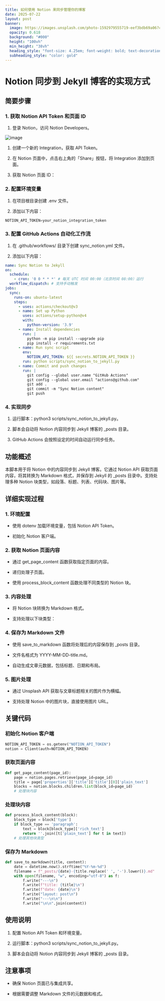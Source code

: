 ```yaml
---
title: 如何使用 Notion 来同步管理你的博客
date: 2025-07-22
layout: post
banner:
  image: https://images.unsplash.com/photo-1592979555719-eef3bdb69a06?crop=entropy&cs=tinysrgb&fit=max&fm=jpg&ixid=M3w2OTIwMzJ8MHwxfHJhbmRvbXx8fHx8fHx8fDE3NTMxNDk0Njl8&ixlib=rb-4.1.0&q=80&w=1080
  opacity: 0.618
  background: "#000"
  height: "100vh"
  min_height: "38vh"
  heading_style: "font-size: 4.25em; font-weight: bold; text-decoration: underline"
  subheading_style: "color: gold"
---
```


# Notion 同步到 Jekyll 博客的实现方式

## 简要步骤

### 1. 获取 Notion API Token 和页面 ID

1. 登录 Notion，访问 Notion Developers。

![image](https://prod-files-secure.s3.us-west-2.amazonaws.com/a7a0cc5a-89b9-4cda-8686-1fba0ca52f40/d19c1afe-dea5-4312-9333-786b0ba83054/image.png?X-Amz-Algorithm=AWS4-HMAC-SHA256&X-Amz-Content-Sha256=UNSIGNED-PAYLOAD&X-Amz-Credential=ASIAZI2LB466VLOI3PE2%2F20250722%2Fus-west-2%2Fs3%2Faws4_request&X-Amz-Date=20250722T015748Z&X-Amz-Expires=3600&X-Amz-Security-Token=IQoJb3JpZ2luX2VjEMn%2F%2F%2F%2F%2F%2F%2F%2F%2F%2FwEaCXVzLXdlc3QtMiJHMEUCIQDh%2BAoflB%2BE8d6Ekecaj94kuDrzQZbRd0BO3Gu7h6dmZwIgMUPzcyLUu37tR0w3QOdkcVEro9RfglzklsMUYU%2FJdTQqiAQI4v%2F%2F%2F%2F%2F%2F%2F%2F%2F%2FARAAGgw2Mzc0MjMxODM4MDUiDKNZ19j9%2BlnjX8K42yrcA5cS0PyQ0W7qtZTZhLmKwASbM8%2FELgAAdnRQBABMLt3fluKcW86zHFyinsP4g9F9amt3LpDoESjUkC3Ac0Ra0CVB8VTP%2FSwjmRgeHVfxDTJjW8qFlMOqNnngRD5Y%2B7xG0l3ueFHfR69ztYM9hZmrvZyTUYh%2B1N3L7CRYqZgz4WVcACl8E3yMyvILGNG2vpmyR4fqq5SQ8IoJi0%2Fxg8WgPa6Glt0aj6oXNF4Aq1dIUUkrhm2qllOnHYHUFqePoVa3uMFC4vbTJViYmdG7vAOdEXxwyYKNofbD%2FMM686LgUdA9dgpt6cpHDEnaQCx6J%2BR0cAiWyfve8GOOufB67pVPB%2FFWzmN1uqhd47AJAF2kDjnqep1iL1CcN5awzKTPTg4Ttqha4CljIJS6oqu2vTebJ8nQqIPrTPY8KS5t4qAfa2YD9%2FEADwRmvfxr4RommR0Kcm9wG2U1JtnPZ3em0pRx%2FQJVB6R7hrUHsBg1tFXZ0PphoKHL%2FlA9YX%2BVUxcookWJeThcYdEJ6UnVi1Yvi%2F4RqC5D53UFHgi4Fv3sLyqXRSuaD8OegSV1seC6K7A9mAnAE3UlZOEDGlr4SRvN7fDNPkZxA3eOt5rV%2B8Y7%2BD2m3%2BGB0RCf8JcXUoVRtZMgMKjF%2B8MGOqUBp4s2KlSeDEDBG35RLNrF12XWRp%2Fiv%2Bh%2BUXLa4kkmagXfCbp6YprzxisKZofXV%2B5zi%2Fhulvv6zcRytX4cGdpPQ%2BvcnbxJsGyB%2BfsXInMVwfH0TgfLsNH0PqS8MhfHY%2F12r154TINggZXxEHecIaKfJAzOeuy%2B4%2BFTMSsXM8CkBCNiL4UQU9pjdZF%2FYwHBJOMGYbroL7epz6%2FlF3MtdAukCIbp44cx&X-Amz-Signature=d7a7283f7a473bf8afa55c39114addb30228d751191a3043404ee939e973ed19&X-Amz-SignedHeaders=host&x-amz-checksum-mode=ENABLED&x-id=GetObject)

1. 创建一个新的 Integration，获取 API Token。

1. 在 Notion 页面中，点击右上角的「Share」按钮，将 Integration 添加到页面。

1. 获取 Notion 页面 ID：


### 2. 配置环境变量

1. 在项目根目录创建 .env 文件。

1. 添加以下内容：

```javascript
NOTION_API_TOKEN=your_notion_integration_token
```

### 3. 配置 GitHub Actions 自动化工作流

1. 在 .github/workflows/ 目录下创建 sync_notion.yml 文件。

1. 添加以下内容：

```yaml
name: Sync Notion to Jekyll
on:
  schedule:
    - cron: '0 0 * * *' # 每天 UTC 时间 00:00（北京时间 08:00）运行
  workflow_dispatch: # 支持手动触发
jobs:
  sync:
    runs-on: ubuntu-latest
    steps:
      - uses: actions/checkout@v3
      - name: Set up Python
        uses: actions/setup-python@v4
        with:
          python-version: '3.9'
      - name: Install dependencies
        run: |
          python -m pip install --upgrade pip
          pip install -r requirements.txt
      - name: Run sync script
        env:
          NOTION_API_TOKEN: ${{ secrets.NOTION_API_TOKEN }}
        run: python scripts/sync_notion_to_jekyll.py
      - name: Commit and push changes
        run: |
          git config --global user.name "GitHub Actions"
          git config --global user.email "actions@github.com"
          git add .
          git commit -m "Sync Notion content"
          git push
```

### 4. 实现同步

1. 运行脚本：python3 scripts/sync_notion_to_jekyll.py。

1. 脚本会自动将 Notion 内容同步到 Jekyll 博客的 _posts 目录。

1. GitHub Actions 会按照设定的时间自动运行同步任务。

## 功能概述

本脚本用于将 Notion 中的内容同步到 Jekyll 博客。它通过 Notion API 获取页面内容，将其转换为 Markdown 格式，并保存到 Jekyll 的 _posts 目录中。支持处理多种 Notion 块类型，如段落、标题、列表、代码块、图片等。

## 详细实现过程

### 1. 环境配置

- 使用 dotenv 加载环境变量，包括 Notion API Token。

- 初始化 Notion 客户端。

### 2. 获取 Notion 页面内容

- 通过 get_page_content 函数获取指定页面的内容。

- 递归处理子页面。

- 使用 process_block_content 函数处理不同类型的 Notion 块。

### 3. 内容处理

- 将 Notion 块转换为 Markdown 格式。

- 支持处理以下块类型：


### 4. 保存为 Markdown 文件

- 使用 save_to_markdown 函数将处理后的内容保存到 _posts 目录。

- 文件名格式为 YYYY-MM-DD-title.md。

- 自动生成文章元数据，包括标题、日期和布局。

### 5. 图片处理

- 通过 Unsplash API 获取与文章标题相关的图片作为横幅。

- 支持处理 Notion 中的图片块，直接使用图片 URL。

## 关键代码

### 初始化 Notion 客户端

```python
NOTION_API_TOKEN = os.getenv("NOTION_API_TOKEN")
notion = Client(auth=NOTION_API_TOKEN)
```

### 获取页面内容

```python
def get_page_content(page_id):
    page = notion.pages.retrieve(page_id=page_id)
    title = page['properties']['title']['title'][0]['plain_text']
    blocks = notion.blocks.children.list(block_id=page_id)
    # 处理块内容
```

### 处理块内容

```python
def process_block_content(block):
    block_type = block['type']
    if block_type == 'paragraph':
        text = block[block_type]['rich_text']
        return ''.join([t['plain_text'] for t in text])
    # 处理其他块类型
```

### 保存为 Markdown

```python
def save_to_markdown(title, content):
    date = datetime.now().strftime("%Y-%m-%d")
    filename = f"_posts/{date}-{title.replace(' ', '-').lower()}.md"
    with open(filename, "w", encoding="utf-8") as f:
        f.write("---\n")
        f.write(f"title: {title}\n")
        f.write(f"date: {date}\n")
        f.write("layout: post\n")
        f.write("---\n\n")
        f.write("\n\n".join(content))
```

## 使用说明

1. 配置 Notion API Token 和环境变量。

1. 运行脚本：python3 scripts/sync_notion_to_jekyll.py。

1. 脚本会自动将 Notion 内容同步到 Jekyll 博客的 _posts 目录。

## 注意事项

- 确保 Notion 页面已与集成共享。

- 根据需要调整 Markdown 文件的元数据和格式。